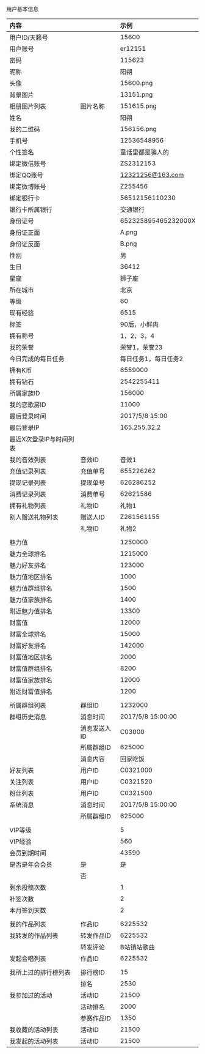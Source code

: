 用户基本信息

| 内容 |  | 示例 |
| :--- | :--- | :--- |
| 用户ID/天籁号 |  | 15600 |
| 用户账号 |  | er12151 |
| 密码 |  | 115623 |
| 昵称 |  | 阳朔 |
| 头像 |  | 15600.png |
| 背景图片 |  | 13151.png |
| 相册图片列表 | 图片名称 | 151615.png |
| 姓名 |  | 阳朔 |
| 我的二维码 |  | 156156.png |
| 手机号 |  | 12536548956 |
| 个性签名 |  | 童话里都是骗人的 |
| 绑定微信账号 |  | ZS2312153 |
| 绑定QQ账号 |  | 12321256@163.com |
| 绑定微博账号 |  | Z255456 |
| 绑定银行卡 |  | 56512156110230 |
| 银行卡所属银行 |  | 交通银行 |
| 身份证号 |  | 652325895465232000X |
| 身份证正面 |  | A.png |
| 身份证反面 |  | B.png |
| 性别 |  | 男 |
| 生日 |  | 36412 |
| 星座 |  | 狮子座 |
| 所在城市 |  | 北京 |
| 等级 |  | 60 |
| 现有经验 |  | 6515 |
| 标签 |  | 90后，小鲜肉 |
| 拥有称号 |  | 1，2，3，4 |
| 我的荣誉 |  | 荣誉1，荣誉23 |
| 今日完成的每日任务 |  | 每日任务1，每日任务2 |
| 拥有K币 |  | 6559000 |
| 拥有钻石 |  | 2542255411 |
| 所属家族ID |  | 156000 |
| 我的恋歌房ID |  | 11000 |
| 最后登录时间 |  | 2017/5/8 15:00 |
| 最后登录IP |  | 165.255.32.2 |
| 最近X次登录IP与时间列表 |  |  |
| 我的音效列表 | 音效ID | 音效1 |
| 充值记录列表 | 充值单号 | 655226262 |
| 提现记录列表 | 提现单号 | 626286252 |
| 消费记录列表 | 消费单号 | 62621586 |
| 拥有礼物列表 | 礼物ID | 礼物1 |
| 别人赠送礼物列表 | 赠送人ID | Z261561155 |
|  | 礼物ID | 礼物2 |
|  |  |  |
| 魅力值 |  | 1250000 |
| 魅力全球排名 |  | 1215000 |
| 魅力好友排名 |  | 123000 |
| 魅力值地区排名 |  | 1000 |
| 魅力值群组排名 |  | 1500 |
| 魅力值家族排名 |  | 1400 |
| 附近魅力值排名 |  | 13300 |
| 财富值 |  | 12000 |
| 财富全球排名 |  | 15000 |
| 财富好友排名 |  | 142000 |
| 财富值地区排名 |  | 2000 |
| 财富值群组排名 |  | 8200 |
| 财富值家族排名 |  | 12000 |
| 附近财富值排名 |  | 1200 |
|  |  |  |
| 所属群组列表 | 群组ID | 1232000 |
| 群组历史消息 | 消息时间 | 2017/5/8 15:00:00 |
|  | 消息发送人ID | C03000 |
|  | 所属群组ID | 625000 |
|  | 消息内容 | 回家吃饭 |
| 好友列表 | 用户ID | C0321000 |
| 关注列表 | 用户ID | C0321520 |
| 粉丝列表 | 用户ID | C0321500 |
| 系统消息 | 消息时间 | 2017/5/8 15:00:00 |
|  | 所属群组ID | 625000 |
|  |  |  |
| VIP等级 |  | 5 |
| VIP经验 |  | 560 |
| 会员到期时间 |  | 43590 |
| 是否是年会会员 | 是 | 是 |
|  | 否 |  |
| 剩余投稿次数 |  | 1 |
| 补签次数 |  | 2 |
| 本月签到天数 |  | 2 |
|  |  |  |
| 我的作品列表 | 作品ID | 6225532 |
| 我转发的作品列表 | 转发作品ID | 6225532 |
|  | 转发评论 | B站镇站歌曲 |
| 发起合唱列表 | 作品ID | 6225532 |
|  |  |  |
| 我所上过的排行榜列表 | 排行榜ID | 15 |
|  | 排名 | 2530 |
| 我参加过的活动 | 活动ID | 21500 |
|  | 活动排名 | 2000 |
|  | 参赛作品ID | 1350 |
| 我收藏的活动列表 | 活动ID | 21500 |
| 我发起的活动列表 | 活动ID | 21500 |



